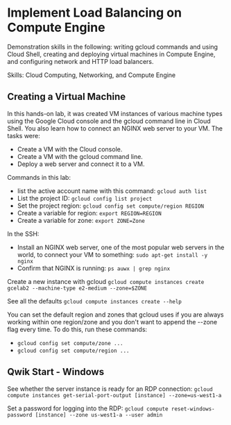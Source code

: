# Implement Load Balancing on Compute Engine
Demonstration skills in the following: writing gcloud commands and using Cloud Shell, creating and deploying virtual machines in Compute Engine, and configuring network and HTTP load balancers.

Skills: Cloud Computing, Networking, and Compute Engine

## Creating a Virtual Machine
In this hands-on lab, it was created VM instances of various machine types using the Google Cloud console and the gcloud command line in Cloud Shell. You also learn how to connect an NGINX web server to your VM. The tasks were: 
- Create a VM with the Cloud console.
- Create a VM with the gcloud command line.
- Deploy a web server and connect it to a VM.

Commands in this lab:
- list the active account name with this command: ```gcloud auth list```
- List the project ID: ```gcloud config list project```
- Set the project region: ```gcloud config set compute/region REGION```
- Create a variable for region: ```export REGION=REGION```
- Create a variable for zone: ```export ZONE=Zone```


In the SSH:
- Install an NGINX web server, one of the most popular web servers in the world, to connect your VM to something: ```sudo apt-get install -y nginx```
- Confirm that NGINX is running: ```ps auwx | grep nginx```


Create a new instance with gcloud ```gcloud compute instances create gcelab2 --machine-type e2-medium --zone=$ZONE ```

See all the defaults ```gcloud compute instances create --help```


You can set the default region and zones that gcloud uses if you are always working within one region/zone and you don't want to append the --zone flag every time. To do this, run these commands:
- ```gcloud config set compute/zone ...```
- ```gcloud config set compute/region ...```

## Qwik Start - Windows
See whether the server instance is ready for an RDP connection: ```gcloud compute instances get-serial-port-output [instance] --zone=us-west1-a```

Set a password for logging into the RDP: ```gcloud compute reset-windows-password [instance] --zone us-west1-a --user admin```